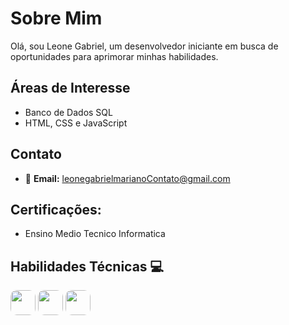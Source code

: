 # Sobre Mim

Olá, sou Leone Gabriel, um desenvolvedor iniciante em busca de oportunidades para aprimorar minhas habilidades.

## Áreas de Interesse

- Banco de Dados SQL
- HTML, CSS e JavaScript

## Contato

- &#x1F4E7; **Email:** leonegabrielmarianoContato@gmail.com

## Certificações:
- Ensino Medio Tecnico Informatica

## Habilidades Técnicas 💻
<img style="height: 40px; width: 40px; border-radius: 10px;" src="https://cdn-icons-png.flaticon.com/128/174/174854.png" alt=""> <img style="height: 40px; width: 40px; border-radius: 10px;" src="https://cdn-icons-png.flaticon.com/128/732/732190.png" alt="">
<img style="height: 40px; width: 40px; border-radius: 10px;" src="https://cdn-icons-png.flaticon.com/128/5968/5968292.png" alt="">







  


